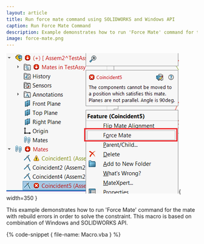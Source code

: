 ```yaml
---
layout: article
title: Run force mate command using SOLIDWORKS and Windows API
caption: Run Force Mate Command
description: Example demonstrates how to run 'Force Mate' command for the mate with rebuild errors using the combination of SOLIDWORKS API and Windows API
image: force-mate.png
---
```

![Force Mate command in the context menu](force-mate.png){ width=350 }

This example demonstrates how to run 'Force Mate' command for the mate with rebuild errors in order to solve the constraint. This macro is based on combination of Windows and SOLIDWORKS API.

{% code-snippet { file-name: Macro.vba } %}
